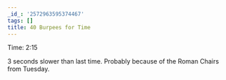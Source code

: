 ```yaml
---
_id_: '2572963595374467'
tags: []
title: 40 Burpees for Time
---
```


Time: 2:15

3 seconds slower than last time. Probably because of the Roman Chairs from Tuesday.
